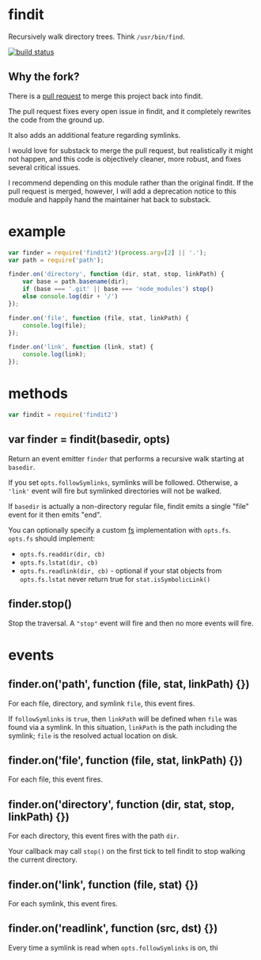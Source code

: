 # findit

Recursively walk directory trees. Think `/usr/bin/find`.

[![build status](https://secure.travis-ci.org/andrewrk/node-findit.png)](http://travis-ci.org/andrewrk/node-findit)

## Why the fork?

There is a [pull request](https://github.com/substack/node-findit/pull/34) to
merge this project back into findit.

The pull request fixes every open issue in findit, and it completely rewrites
the code from the ground up.

It also adds an additional feature regarding symlinks.

I would love for substack to merge the pull request, but realistically it might
not happen, and this code is objectively cleaner, more robust, and fixes
several critical issues.

I recommend depending on this module rather than the original findit. If the
pull request is merged, however, I will add a deprecation notice to this module
and happily hand the maintainer hat back to substack.

# example

``` js
var finder = require('findit2')(process.argv[2] || '.');
var path = require('path');

finder.on('directory', function (dir, stat, stop, linkPath) {
    var base = path.basename(dir);
    if (base === '.git' || base === 'node_modules') stop()
    else console.log(dir + '/')
});

finder.on('file', function (file, stat, linkPath) {
    console.log(file);
});

finder.on('link', function (link, stat) {
    console.log(link);
});
```

# methods

``` js
var findit = require('findit2')
```

## var finder = findit(basedir, opts)

Return an event emitter `finder` that performs a recursive walk starting at
`basedir`.

If you set `opts.followSymlinks`, symlinks will be followed. Otherwise, a
`'link'` event will fire but symlinked directories will not be walked.

If `basedir` is actually a non-directory regular file, findit emits a single
"file" event for it then emits "end".

You can optionally specify a custom
[fs](http://nodejs.org/docs/latest/api/fs.html)
implementation with `opts.fs`. `opts.fs` should implement:

* `opts.fs.readdir(dir, cb)`
* `opts.fs.lstat(dir, cb)`
* `opts.fs.readlink(dir, cb)` - optional if your stat objects from
`opts.fs.lstat` never return true for `stat.isSymbolicLink()`

## finder.stop()

Stop the traversal. A `"stop"` event will fire and then no more events will
fire.

# events

## finder.on('path', function (file, stat, linkPath) {})

For each file, directory, and symlink `file`, this event fires.

If `followSymlinks` is `true`, then `linkPath` will be defined when `file`
was found via a symlink. In this situation, `linkPath` is the path including
the symlink; `file` is the resolved actual location on disk.

## finder.on('file', function (file, stat, linkPath) {})

For each file, this event fires.

## finder.on('directory', function (dir, stat, stop, linkPath) {})

For each directory, this event fires with the path `dir`.

Your callback may call `stop()` on the first tick to tell findit to stop walking
the current directory.

## finder.on('link', function (file, stat) {})

For each symlink, this event fires.

## finder.on('readlink', function (src, dst) {})

Every time a symlink is read when `opts.followSymlinks` is on, thi